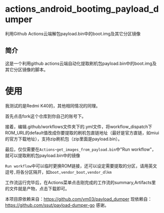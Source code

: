 # actions_android_bootimg_payload_dumper
利用Github Actions云端解包payload.bin中的boot.img及其它分区镜像


## 简介 ##
这是一个利用github actions云端自动化提取刷机包payload.bin中的boot.img及其它分区镜像的脚本。

# 使用

我测试的是Redmi K40的，其他相同情况的同理。

首先点击fork这个仓库到你自己的账号下。 
 
接着，编辑.github/workflows文件夹下的.yml文件，将workflow_dispatch下ROM_URL的default值改成你要提取的刷机包直链地址（最好是官方直链，如miui的官方下载地址），支持zip刷机包（zip里面是payload.bin）。

最后，仅仅需要在`Actions`-`get_images_from_payload.bin`中"Run workflow"，就可以提取刷机包payload.bin中的镜像

`Run workflow`中可以临时更换ROM链接，还可以设定需要提取的分区，请用英文逗号`,`将各分区隔开，如`boot,vendor_boot,vendor_dlkm`

工作流运行完毕后，在Actions菜单点击刚完成的工作流的summary,Artifacts里的文件就是产物，点击下载即可。

本项目原依赖来自：https://github.com/vm03/payload_dumper 
现依赖自：https://github.com/ssut/payload-dumper-go
感谢。
